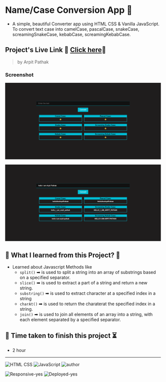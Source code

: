 # Name/Case Conversion App 🔀

- A simple, beautiful Converter app using HTML CSS & Vanilla JavaScript. To convert text case into camelCase, pascalCase, snakeCase, screamingSnakeCase, kebabCase, screamingKebabCase.

## Project's Live Link 🚀 [Click here](https://convert-textcase.netlify.app/)🔗

> by Arpit Pathak

### Screenshot

![project screenshot](./Image/NameConversion%20app%20-%20By-arpit-pathak%20-%2001.png)

![project screenshot](./Image/NameConversion%20app%20-%20By-arpit-pathak%20-%2002.png)

## 📌 What I learned from this Project? 📝

- Learned about Javascript Methods like
  - `split()` ➡ is used to split a string into an array of substrings based on a specified separator.
  - `slice()` ➡ is used to extract a part of a string and return a new string.
  - `substring()` ➡ is used to extract character at a specified index in a string
  - `charAt()` ➡ is used to return the charaterat the specified index in a string.
  - `join()` ➡ is used to join all elements of an array into a string, with each element separated by a specified separator.

## 📌 Time taken to finish this project ⏳

- 2 hour

---

![HTML CSS](https://img.shields.io/badge/HTML-CSS-orange)
![JavaScript](https://img.shields.io/badge/JavaScript-yellow)
![author](https://img.shields.io/badge/Author-Arpit--Pathak-blue)

![Responsive-yes](https://img.shields.io/badge/Responsive-yes-ecff19)
![Deployed-yes](https://img.shields.io/badge/Deployed-yes-38B2AC)
